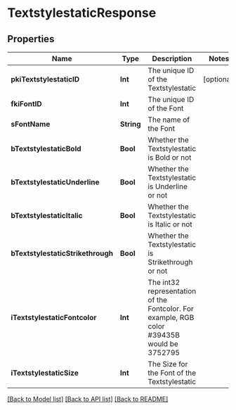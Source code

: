 # TextstylestaticResponse

## Properties
Name | Type | Description | Notes
------------ | ------------- | ------------- | -------------
**pkiTextstylestaticID** | **Int** | The unique ID of the Textstylestatic | [optional] 
**fkiFontID** | **Int** | The unique ID of the Font | 
**sFontName** | **String** | The name of the Font | 
**bTextstylestaticBold** | **Bool** | Whether the Textstylestatic is Bold or not | 
**bTextstylestaticUnderline** | **Bool** | Whether the Textstylestatic is Underline or not | 
**bTextstylestaticItalic** | **Bool** | Whether the Textstylestatic is Italic or not | 
**bTextstylestaticStrikethrough** | **Bool** | Whether the Textstylestatic is Strikethrough or not | 
**iTextstylestaticFontcolor** | **Int** | The int32 representation of the Fontcolor. For example, RGB color #39435B would be 3752795 | 
**iTextstylestaticSize** | **Int** | The Size for the Font of the Textstylestatic | 

[[Back to Model list]](../README.md#documentation-for-models) [[Back to API list]](../README.md#documentation-for-api-endpoints) [[Back to README]](../README.md)


